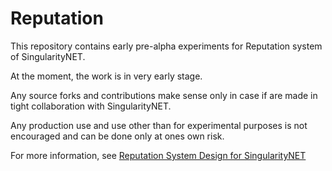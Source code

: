 # Reputation

This repository contains early pre-alpha experiments for Reputation system of SingularityNET.

At the moment, the work is in very early stage.

Any source forks and contributions make sense only in case if are made in tight collaboration with SingularityNET.

Any production use and use other than for experimental purposes is not encouraged and can be done only at ones own risk.

For more information, see [Reputation System Design for SingularityNET](https://blog.singularitynet.io/reputation-system-design-for-singularitynet-8b5b61e8ed0e)
